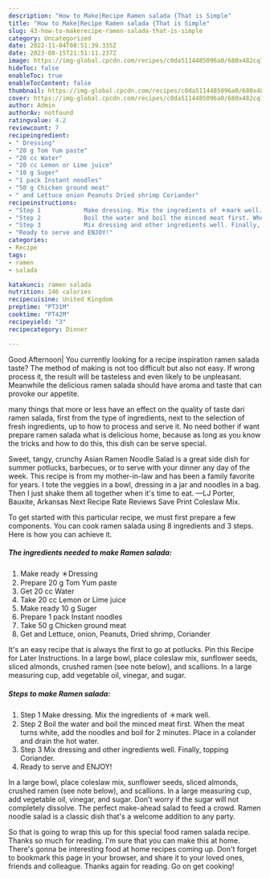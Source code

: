 ```yaml
---
description: "How to Make|Recipe Ramen salada {That is Simple"
title: "How to Make|Recipe Ramen salada {That is Simple"
slug: 43-how-to-makerecipe-ramen-salada-that-is-simple
category: Uncategorized
date: 2022-11-04T08:51:39.335Z
date: 2023-08-15T21:51:11.237Z
image: https://img-global.cpcdn.com/recipes/c0da5114485096a0/680x482cq70/ramen-salada-recipe-main-photo.jpg
hideToc: false
enableToc: true
enableTocContent: false
thumbnail: https://img-global.cpcdn.com/recipes/c0da5114485096a0/680x482cq70/ramen-salada-recipe-main-photo.jpg
cover: https://img-global.cpcdn.com/recipes/c0da5114485096a0/680x482cq70/ramen-salada-recipe-main-photo.jpg
author: Admin
authorAv: notfound
ratingvalue: 4.2
reviewcount: 7
recipeingredient:
- " Dressing"
- "20 g Tom Yum paste"
- "20 cc Water"
- "20 cc Lemon or Lime juice"
- "10 g Suger"
- "1 pack Instant noodles"
- "50 g Chicken ground meat"
- " and Lettuce onion Peanuts Dried shrimp Coriander"
recipeinstructions:
- "Step 1            Make dressing. Mix the ingredients of ＊mark well."
- "Step 2            Boil the water and boil the minced meat first. When the meat turns white, add the noodles and boil for 2 minutes. Place in a colander and drain the hot water."
- "Step 3            Mix dressing and other ingredients well. Finally, topping Coriander."
- "Ready to serve and ENJOY!"
categories:
- Recipe
tags:
- ramen
- salada

katakunci: ramen salada 
nutrition: 146 calories
recipecuisine: United Kingdom
preptime: "PT31M"
cooktime: "PT42M"
recipeyield: "3"
recipecategory: Dinner

---
```



Good Afternoon| You currently looking for a recipe inspiration ramen salada taste? The method of making is not too difficult but also not easy. If wrong process it, the result will be tasteless and even likely to be unpleasant. Meanwhile the delicious ramen salada should have aroma and taste that can provoke our appetite.






many things that more or less have an effect on the quality of taste dari ramen salada, first from the type of ingredients, next to the selection of fresh ingredients, up to how to process and serve it. No need bother if want prepare ramen salada what is delicious home, because as long as you know the tricks and how to do this, this dish can be serve  special.


Sweet, tangy, crunchy Asian Ramen Noodle Salad is a great side dish for summer potlucks, barbecues, or to serve with your dinner any day of the week. This recipe is from my mother-in-law and has been a family favorite for years. I tote the veggies in a bowl, dressing in a jar and noodles in a bag. Then I just shake them all together when it&#39;s time to eat. —LJ Porter, Bauxite, Arkansas Next Recipe Rate Reviews Save Print Coleslaw Mix.


To get started with this particular recipe, we must first prepare a few components. You can cook ramen salada using 8 ingredients and 3 steps. Here is how you can achieve it.

<!--inarticleads1-->

##### The ingredients needed to make Ramen salada:

1. Make ready  ＊Dressing
1. Prepare 20 g Tom Yum paste
1. Get 20 cc Water
1. Take 20 cc Lemon or Lime juice
1. Make ready 10 g Suger
1. Prepare 1 pack Instant noodles
1. Take 50 g Chicken ground meat
1. Get  and Lettuce, onion, Peanuts, Dried shrimp, Coriander


It&#39;s an easy recipe that is always the first to go at potlucks. Pin this Recipe for Later Instructions. In a large bowl, place coleslaw mix, sunflower seeds, sliced almonds, crushed ramen (see note below), and scallions. In a large measuring cup, add vegetable oil, vinegar, and sugar. 

<!--inarticleads2-->

##### Steps to make Ramen salada:

1. Step 1            Make dressing. Mix the ingredients of ＊mark well.
1. Step 2            Boil the water and boil the minced meat first. When the meat turns white, add the noodles and boil for 2 minutes. Place in a colander and drain the hot water.
1. Step 3            Mix dressing and other ingredients well. Finally, topping Coriander.
1. Ready to serve and ENJOY!

In a large bowl, place coleslaw mix, sunflower seeds, sliced almonds, crushed ramen (see note below), and scallions. In a large measuring cup, add vegetable oil, vinegar, and sugar. Don&#39;t worry if the sugar will not completely dissolve. The perfect make-ahead salad to feed a crowd. Ramen noodle salad is a classic dish that&#39;s a welcome addition to any party. 

So that is going to wrap this up for this special food ramen salada recipe. Thanks so much for reading. I'm sure that you can make this at home. There's gonna be interesting food at home recipes coming up. Don't forget to bookmark this page in your browser, and share it to your loved ones, friends and colleague. Thanks again for reading. Go on get cooking!
